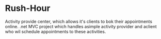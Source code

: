 # Rush-Hour
Activity provide center, which allows it's clients to bok their appointments online.
.net MVC project which handles asimple activity provider and aclient who wil schedule appointments to these activities. 
